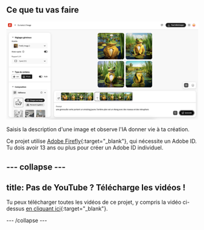 ## Ce que tu vas faire

![Quatre images différentes générées par l'IA d'une grenouille portant un smoking. L'arrière-plan est un étang avec des nénuphars.](images/whatyouwillmake.png)

Saisis la description d'une image et observe l'IA donner vie à ta création.

Ce projet utilise [Adobe Firefly](https://firefly.adobe.com/){:target="_blank"}, qui nécessite un Adobe ID. Tu dois avoir 13 ans ou plus pour créer un Adobe ID individuel.

## --- collapse ---

## title: Pas de YouTube ? Télécharge les vidéos !

Tu peux télécharger toutes les vidéos de ce projet, y compris la vidéo ci-dessus [en cliquant ici](https://rpf.io/p/en/ai-image-go){:target="_blank"}.

\--- /collapse ---